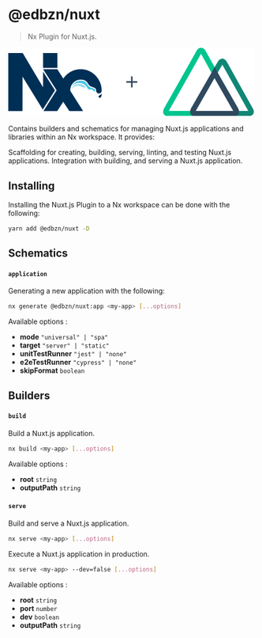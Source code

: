 # @edbzn/nuxt

> Nx Plugin for Nuxt.js.

<img src="https://github.com/edbzn/nx-nuxt/blob/master/logo.png" alt="@edbzn/nuxt logo" width="500" />

Contains builders and schematics for managing Nuxt.js applications and libraries within an Nx workspace. It provides:

Scaffolding for creating, building, serving, linting, and testing Nuxt.js applications.
Integration with building, and serving a Nuxt.js application.

## Installing

Installing the Nuxt.js Plugin to a Nx workspace can be done with the following:

```bash
yarn add @edbzn/nuxt -D
```

## Schematics

#### `application`

Generating a new application with the following:

```bash
nx generate @edbzn/nuxt:app <my-app> [...options]
```

Available options :

- **mode** `"universal" | "spa"`
- **target** `"server" | "static"`
- **unitTestRunner** `"jest" | "none"`
- **e2eTestRunner** `"cypress" | "none"`
- **skipFormat** `boolean`

## Builders

#### `build`

Build a Nuxt.js application.

```bash
nx build <my-app> [...options]
```

Available options :

- **root** `string`
- **outputPath** `string`

#### `serve`

Build and serve a Nuxt.js application.

```bash
nx serve <my-app> [...options]
```

Execute a Nuxt.js application in production.

```bash
nx serve <my-app> --dev=false [...options]
```

Available options :

- **root** `string`
- **port** `number`
- **dev** `boolean`
- **outputPath** `string`
